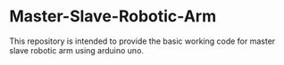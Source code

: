# Master-Slave-Robotic-Arm
This repository is intended to provide the basic working code for master slave robotic arm using arduino uno.
